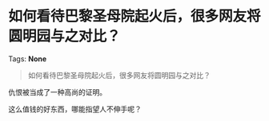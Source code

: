# 如何看待巴黎圣母院起火后，很多网友将圆明园与之对比？

Tags: **None**

> 如何看待巴黎圣母院起火后，很多网友将圆明园与之对比？

仇恨被当成了一种高尚的证明。

这么值钱的好东西，哪能指望人不伸手呢？



